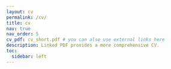 ```yaml
---
layout: cv
permalink: /cv/
title: cv
nav: true
nav_order: 5
cv_pdf: cv_short.pdf # you can also use external links here
description: Linked PDF provides a more comprehensive CV.
toc:
  sidebar: left
---
```

